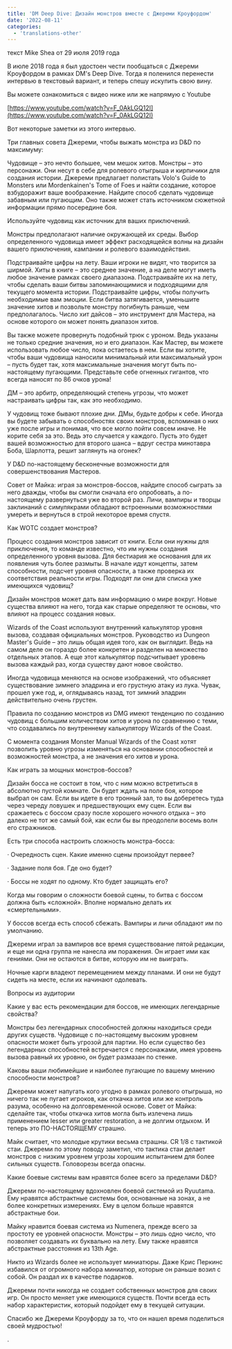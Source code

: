 ```yaml
---
title: 'DM Deep Dive: Дизайн монстров вместе с Джереми Кроуфордом'
date: '2022-08-11'
categories:
  - 'translations-other'
---
```


текст Mike Shea от 29 июля 2019 года

В июле 2018 года я был удостоен чести пообщаться с Джереми Кроуфордом в рамках DM's Deep Dive. Тогда я поленился перенести интервью в текстовый вариант, и теперь спешу искупить свою вину.

Вы можете ознакомиться с видео ниже или же напрямую с Youtube

[https://www.youtube.com/watch?v=F_0AkLGQ12I](https://www.youtube.com/watch?v=F_0AkLGQ12I)

Вот некоторые заметки из этого интервью.

Три главных совета Джереми, чтобы выжать монстра из D&D по максимуму:

Чудовище – это нечто большее, чем мешок хитов. Монстры – это персонажи. Они несут в себе для ролевого отыгрыша и кирпичики для создания истории. Джереми предлагает полистать Volo's Guide to Monsters или Mordenkainen's Tome of Foes и найти создание, которое взбудоражит ваше воображение. Найдите способ сделать чудовище забавным или пугающим. Оно также может стать источником сюжетной информации прямо посередине боя.

Используйте чудовищ как источник для ваших приключений.

Монстры предполагают наличие окружающей их среды. Выбор определенного чудовища имеет эффект расходящейся волны на дизайн вашего приключения, кампании и ролевого взаимодействия.

Подстраивайте цифры на лету. Ваши игроки не видят, что творится за ширмой. Хиты в книге – это среднее значение, а на деле могут иметь любое значение рамках своего диапазона. Подстраивайте их на лету, чтобы сделать ваши битвы запоминающимися и подходящими для текущего момента истории. Подстраивайте цифры, чтобы получить необходимые вам эмоции. Если битва затягивается, уменьшите значение хитов и позвольте монстру погибнуть раньше, чем предполагалось. Число хит дайсов – это инструмент для Мастера, на основе которого он может понять диапазон хитов.

Вы также можете провернуть подобный трюк с уроном. Ведь указаны не только средние значения, но и его диапазон. Как Мастер, вы можете использовать любое число, пока остаетесь в нем. Если вы хотите, чтобы ваши чудовища наносили минимальный или максимальный урон – пусть будет так, хотя максимальные значения могут быть по-настоящему пугающими. Представьте себе огненных гигантов, что всегда наносят по 86 очков урона!

ДМ – это арбитр, определяющий степень угрозы, что может настраивать цифры так, как это необходимо.

У чудовищ тоже бывают плохие дни. ДМы, будьте добры к себе. Иногда вы будете забывать о способностях своих монстров, вспоминая о них уже после игры и понимая, что все могло пойти совсем иначе. Не корите себя за это. Ведь это случается у каждого. Пусть это будет вашей возможностью для второго шанса – вдруг сестра минотавра Боба, Шарлотта, решит заглянуть на огонек?

У D&D по-настоящему бесконечные возможности для совершенствования Мастеров.

Совет от Майка: играя за монстров-боссов, найдите способ сыграть за него дважды, чтобы вы смогли сначала его опробовать, а по-настоящему развернуться уже во второй раз. Личи, вампиры и творцы заклинаний с симулякрами обладают встроенными возможностями умереть и вернуться в строй некоторое время спустя.

Как WOTC создает монстров?

Процесс создания монстров зависит от книги. Если они нужны для приключения, то команде известно, что им нужны создания определенного уровня вызова. Для бестиария же основания для их появления чуть более размыты. В начале идут концепты, затем способности, подсчет уровня опасности, а также проверка их соответствия реальности игры. Подходят ли они для списка уже имеющихся чудовищ?

Дизайн монстров может дать вам информацию о мире вокруг. Новые существа влияют на него, тогда как старые определяют те основы, что влияют на процесс создания новых.

Wizards of the Coast используют внутренний калькулятор уровня вызова, создавая официальных монстров. Руководство из Dungeon Master's Guide – это лишь общая идея того, как он выглядит. Ведь на самом деле он гораздо более конкретен и разделен на множество отдельных этапов. А еще этот калькулятор подсчитывает уровень вызова каждый раз, когда существу дают новое свойство.

Иногда чудовища меняются на основе изображений, что объясняет существование зимнего эладрина и его грустную атаку из лука. Чувак, прошел уже год, и, оглядываясь назад, тот зимний эладрин действительно очень грустен.

Правила по созданию монстров из DMG имеют тенденцию по созданию чудовищ с большим количеством хитов и урона по сравнению с теми, что создавались по внутреннему калькулятору Wizards of the Coast.

С момента создания Monster Manual Wizards of the Coast хотят позволить уровню угрозы изменяться на основании способностей и возможностей монстра, а не значения его хитов и урона.

Как играть за мощных монстров-боссов?

Дизайн босса не состоит в том, что с ним можно встретиться в абсолютно пустой комнате. Он будет ждать на поле боя, которое выбрал он сам. Если вы идете в его тронный зал, то вы доберетесь туда через череду ловушек и предшествующих ему сцен. Если вы сражаетесь с боссом сразу после хорошего ночного отдыха – это далеко не тот же самый бой, как если бы вы преодолели восемь волн его стражников.

Есть три способа настроить сложность монстра-босса:

· Очередность сцен. Какие именно сцены произойдут первее?

· Задание поля боя. Где оно будет?

· Боссы не ходят по одному. Кто будет защищать его?

Когда мы говорим о сложности боевой сцены, то битва с боссом должна быть «сложной». Вполне нормально делать их «смертельными».

У боссов всегда есть способ сбежать. Вампиры и личи обладают им по умолчанию.

Джереми играл за вампиров все время существование пятой редакции, и еще ни одна группа не нанесла им поражения. Он играет ими как гениями. Они не остаются в битве, которую им не выиграть.

Ночные карги владеют перемещением между планами. И они не будут сидеть на месте, если их начинают одолевать.

Вопросы из аудитории

Какие у вас есть рекомендации для боссов, не имеющих легендарные свойства?

Монстры без легендарных способностей должны находиться среди других существ. Чудовище с по-настоящему высоким уровнем опасности может быть угрозой для партии. Но если существо без легендарных способностей встречается с персонажами, имея уровень вызова равный их уровню, он будет размазан по стенке.

Каковы ваши любимейшие и наиболее пугающие по вашему мнению способности монстров?

Джереми может напугать кого угодно в рамках ролевого отыгрыша, но ничего так не пугает игроков, как откачка хитов или же контроль разума, особенно на долговременной основе. Совет от Майка: сделайте так, чтобы откачка хитов могла быть излечена лишь применением lesser или greater restoration, а не долгим отдыхом. И теперь это ПО-НАСТОЯЩЕМУ страшно.

Майк считает, что молодые крутики весьма страшны. CR 1/8 с тактикой стаи. Джереми по этому поводу заметил, что тактика стаи делает монстров с низким уровнем угрозы хорошим испытанием для более сильных существ. Головорезы всегда опасны.

Какие боевые системы вам нравятся более всего за пределами D&D?

Джереми по-настоящему вдохновлен боевой системой из Ryuutama. Ему нравятся абстрактные системы боя, основанные на зонах, а не более конкретных измерениях. Ему в целом больше нравятся абстрактные бои.

Майку нравится боевая система из Numenera, прежде всего за простоту ее уровней опасности. Монстры – это лишь одно число, что позволяет создавать их буквально на лету. Ему также нравятся абстрактные расстояния из 13th Age.

Никто из Wizards более не использует миниатюры. Даже Крис Перкинс избавился от огромного набора миниатюр, которые он раньше возил с собой. Он раздал их в качестве подарков.

Джереми почти никогда не создает собственных монстров для своих игр. Он просто меняет уже имеющихся существ. Почти всегда есть набор характеристик, который подойдет ему в текущей ситуации.

Спасибо же Джереми Кроуфорду за то, что он нашел время поделиться своей мудростью!

.
